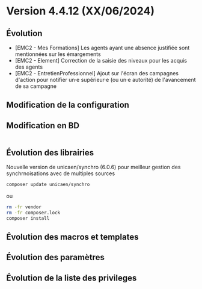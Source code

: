 # Version 4.4.12 (XX/06/2024)

## Évolution

- [EMC2 - Mes Formations] Les agents ayant une absence justifiée sont mentionnées sur les émargements
- [EMC2 - Element] Correction de la saisie des niveaux pour les acquis des agents
- [EMC2 - EntretienProfessionnel] Ajout sur l'écran des campagnes d'action pour notifier un·e supérieur·e (ou un·e autorité) de l'avancement de sa campagne  

## Modification de la configuration

## Modification en BD

```postgresql
```
## Évolution des librairies

Nouvelle version de unicaen/synchro (6.0.6) pour meilleur gestion des synchrnoisations avec de multiples sources

```bash
composer update unicaen/synchro
```

ou

```bash
rm -fr vendor
rm -fr composer.lock
composer install
```

## Évolution des macros et templates

## Évolution des paramètres

## Évolution de la liste des privileges
